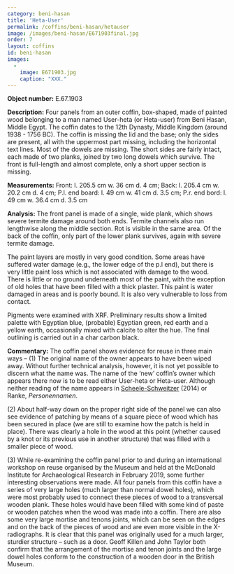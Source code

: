 ```yaml
---
category: beni-hasan
title: 'Heta-User'
permalink: /coffins/beni-hasan/hetauser
image: /images/beni-hasan/E671903final.jpg
order: 7
layout: coffins
id: beni-hasan
images:
  -
    image: E671903.jpg
    caption: "XXX."
---
```


**Object number:** E.67.1903

**Description:** Four panels from an outer coffin, box-shaped, made of painted wood belonging to a man named User-heta (or Heta-user) from Beni Hasan, Middle Egypt. The coffin dates to the 12th Dynasty, Middle Kingdom (around 1938 - 1756 BC). The coffin is missing the lid and the base; only the sides are present, all with the uppermost part missing, including the horizontal text lines. Most of the dowels are missing. The short sides are fairly intact, each made of two planks, joined by two long dowels which survive. The front is full-length and almost complete, only a short upper section is missing. 

**Measurements:** Front: l. 205.5 cm w. 36 cm d. 4 cm; Back: l. 205.4 cm w. 20.2 cm d. 4 cm; P.l. end board: l. 49 cm w. 41 cm d. 3.5 cm; P.r. end bord: l. 49 cm w. 36.4 cm d. 3.5 cm 

**Analysis:** The front panel is made of a single, wide plank, which shows severe termite damage around both ends. Termite channels also run lengthwise along the middle section. Rot is visible in the same area. Of the back of the coffin, only part of the lower plank survives, again with severe termite damage.  

The paint layers are mostly in very good condition.  Some areas have suffered water damage (e.g., the lower edge of the p.l end), but there is very little paint loss which is not associated with damage to the wood.  There is little or no ground underneath most of the paint, with the exception of old holes that have been filled with a thick plaster. This paint is water damaged in areas and is poorly bound. It is also very vulnerable to loss from contact.

Pigments were examined with XRF. Preliminary results show a limited palette with Egyptian blue, (probable) Egyptian green, red earth and a yellow earth, occasionally mixed with calcite to alter the hue. The final outlining is carried out in a char carbon black. 

**Commentary:** 
The coffin panel shows evidence for reuse in three main ways –
(1)	The original name of the owner appears to have been wiped away. Without further technical analysis, however, it is not yet possible to discern what the name was. The name of the ‘new’ coffin’s owner which appears there now is to be read either User-heta or Heta-user.  Although neither reading of the name appears in [Scheele-Schweitzer](https://pnm.uni-mainz.de/1/names?name=wsr&translation=&match=inexact&match-region=attested&place=&match-date=strictly&period=&gender=any&ranke=&form_type=&sem_type=) (2014) or Ranke, *Personennamen*.

(2)	About half-way down on the proper right side of the panel we can also see evidence of patching by means of a square piece of wood which has been secured in place (we are still to examine how the patch is held in place). There was clearly a hole in the wood at this point (whether caused by a knot or its previous use in another structure) that was filled with a smaller piece of wood. 

(3)	While re-examining the coffin panel prior to and during an international workshop on reuse organised by the Museum and held at the McDonald Institute for Archaeological Research in February 2019, some further interesting observations were made. All four panels from this coffin have a series of very large holes (much larger than normal dowel holes), which were most probably used to connect these pieces of wood to a transversal wooden plank. These holes would have been filled with some kind of paste or wooden patches when the wood was made into a coffin. There are also some very large mortise and tenons joints, which can be seen on the edges and on the back of the pieces of wood and are even more visible in the X-radiographs. It is clear that this panel was originally used for a much larger, sturdier structure – such as a door. Geoff Killen and John Taylor both confirm that the arrangement of the mortise and tenon joints and the large dowel holes conform to the construction of a wooden door in the British Museum.



